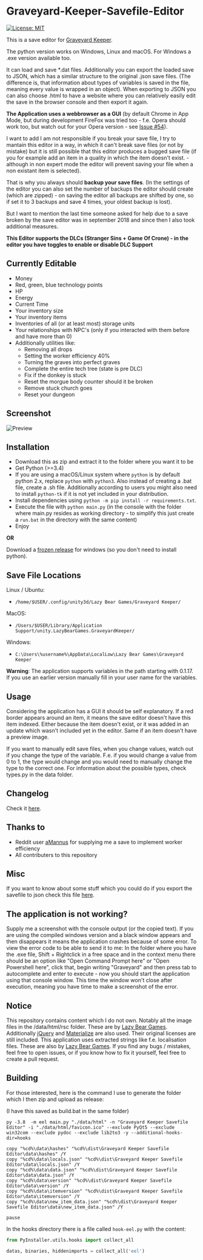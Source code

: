 Graveyard-Keeper-Savefile-Editor
================================
[![License: MIT](https://img.shields.io/badge/License-MIT-yellow.svg)](https://opensource.org/licenses/MIT)

This is a save editor for [Graveyard Keeper](https://store.steampowered.com/app/599140/Graveyard_Keeper/).

The python version works on Windows, Linux and macOS.
For Windows a .exe version available too.

It can load and save *.dat files.
Additionally you can export the loaded save to JSON, which has a similar structure to the original .json save files.
(The difference is, that information about types of variables is saved in the file, meaning every value is wrapped in an object).
When exporting to JSON you can also choose .html to have a website where you can relatively easily edit the save in the browser console and then export it again.

**The Application uses a webbrowser as a GUI** (by default Chrome in App Mode, but during development FireFox was tried too - f.e. Opera should work too, but watch out for your Opera version - see [Issue #54](https://github.com/NetroScript/Graveyard-Keeper-Savefile-Editor/issues/54)).

I want to add I am not responsible if you break your save file, I try to mantain this editor in a way, in which it can't break save files (or not by mistake) but it is still possible that this editor produces a bugged save file (if you for example add an item in a quality in which the item doesn't exist. - although in non expert mode the editor will prevent saving your file when a non existant item is selected).

That is why you always should **backup your save files**. (In the settings of the editor you can also set the number of backups the editor should create (which are zipped) - on saving the editor all backups are shifted by one, so if set it to 3 backups and save 4 times, your oldest backup is lost).

But I want to mention the last time someone asked for help due to a save broken by the save editor was in september 2018 and since then I also took additional measures.

**This Editor supports the DLCs (Stranger Sins + Game Of Crone) - in the editor you have toggles to enable or disable DLC Support**

## Currently Editable

* Money
* Red, green, blue technology points
* HP
* Energy
* Current Time
* Your inventory size
* Your inventory items
* Inventories of all (or at least most) storage units
* Your relationships with NPC's (only if you interacted with them before and have more than 0)
* Additionally utilities like:
  * Removing all drops
  * Setting the worker efficiency 40%
  * Turning the graves into perfect graves
  * Complete the entire tech tree (state is pre DLC)
  * Fix if the donkey is stuck
  * Reset the morgue body counter should it be broken
  * Remove stuck church goes
  * Reset your dungeon

## Screenshot

![Preview](https://i.imgur.com/XZdmo3Z.png)

## Installation

* Download this as zip and extract it to the folder where you want it to be
* Get Python (>=3.4)
* If you are using a macOS/Linux system where `python` is by default python 2.x, replace `python` with `python3`. Also instead of creating a .bat file, create a .sh file. Additionally according to users you might also need to install `python-tk` if it is not yet included in your distribution.
* Install dependencies using `python -m pip install -r requirements.txt`.
* Execute the file with `python main.py` (in the console with the folder where main.py resides as working directory - to simplify this just create a `run.bat` in the directory with the same content)
* Enjoy

**OR**

Download a [frozen release](https://github.com/NetroScript/Graveyard-Keeper-Savefile-Editor/releases) for windows (so you don't need to install python).

## Save File Locations

Linux / Ubuntu:

* `/home/$USER/.config/unity3d/Lazy Bear Games/Graveyard Keeper/`

MacOS:

* `/Users/$USER/Library/Application Support/unity.LazyBearGames.GraveyardKeeper/`

Windows:

* `C:\Users\%username%\AppData\LocalLow\Lazy Bear Games\Graveyard Keeper`


**Warning**: 
The application supports variables in the path starting with 0.1.17. If you use an earlier version manually fill in your user name for the variables. 

## Usage

Considering the application has a GUI it should be self explanatory.
If a red border appears around an item, it means the save editor doesn't have this item indexed. Either because the item doesn't exist, or it was added in an update which wasn't included yet in the editor.
Same if an item doesn't have a preview image.

If you want to manually edit save files, when you change values, watch out if you change the type of the variable. F.e. if you would change a value from 0 to 1, the type would change and you would need to manually change the type to the correct one.
For information about the possible types, check types.py in the data folder.


## Changelog

Check it [here](https://github.com/NetroScript/Graveyard-Keeper-Savefile-Editor/blob/master/changelog.md).


## Thanks to

* Reddit user [aMannus](https://www.reddit.com/user/aMannus) for supplying me a save to implement worker efficiency
* All contributers to this repository

## Misc

If you want to know about some stuff which you could do if you export the savefile to json check this file [here](https://github.com/NetroScript/Graveyard-Keeper-Savefile-Editor/blob/master/saves.md).


## The application is not working?

Supply me a screenshot with the console output (or the copied text).
If you are using the compiled windows version and a black window appears and then disappears it means the application crashes because of some error.
To view the error code to be able to send it to me:
In the folder where you have the .exe file, Shift + Rightclick in a free space and in the context menu there should be an option like "Open Command Prompt here" or "Open Powershell here", click that, begin writing "Graveyard" and then press tab to autocomplete and enter to execute - now you should start the application using that console window. This time the window won't close after execution, meaning you have time to make a screenshot of the error.

## Notice

This repository contains content which I do not own.
Notably all the image files in the /data/html/rsc folder. These are by [Lazy Bear Games](http://lazybeargames.com/).
Additionally [jQuery](https://jquery.com/) and [Materialize](https://materializecss.com/) are also used. Their original licenses are still included.
This application uses extracted strings like f.e. localisation files. These are also by [Lazy Bear Games](http://lazybeargames.com/).
If you find any bugs / mistakes, feel free to open issues, or if you know how to fix it yourself, feel free to create a pull request.

## Building

For those interested, here is the command I use to generate the folder which I then zip and upload as release:

(I have this saved as build.bat in the same folder)

```batch
py -3.8  -m eel main.py "./data/html" -n "Graveyard Keeper Savefile Editor" -i "./data/html/favicon.ico" --exclude PyQt5 --exclude win32com --exclude pydoc --exclude lib2to3 -y --additional-hooks-dir=hooks

copy "%cd%\data\hashes" "%cd%\dist\Graveyard Keeper Savefile Editor\data\hashes" /Y
copy "%cd%\data\locals.json" "%cd%\dist\Graveyard Keeper Savefile Editor\data\locals.json" /Y
copy "%cd%\data\data.json" "%cd%\dist\Graveyard Keeper Savefile Editor\data\data.json" /Y
copy "%cd%\data\version" "%cd%\dist\Graveyard Keeper Savefile Editor\data\version" /Y
copy "%cd%\data\itemversion" "%cd%\dist\Graveyard Keeper Savefile Editor\data\itemversion" /Y
copy "%cd%\data\new_item_data.json" "%cd%\dist\Graveyard Keeper Savefile Editor\data\new_item_data.json" /Y

pause
```

In the hooks directory there is a file called `hook-eel.py` with the content:

```py
from PyInstaller.utils.hooks import collect_all

datas, binaries, hiddenimports = collect_all('eel')
```